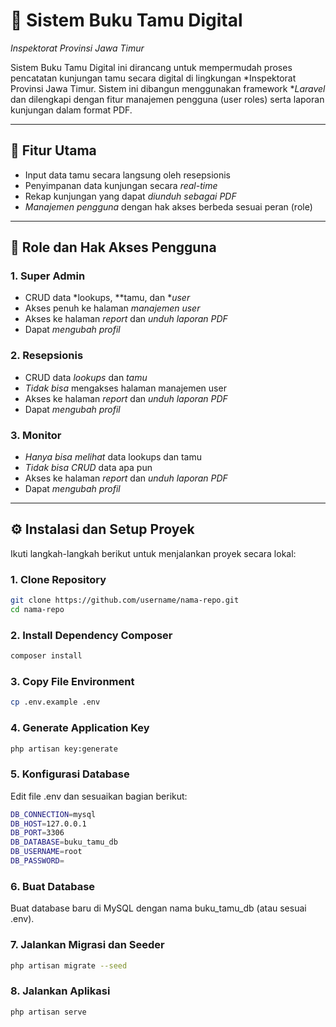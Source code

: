 # 📖 Sistem Buku Tamu Digital  
*Inspektorat Provinsi Jawa Timur*

Sistem Buku Tamu Digital ini dirancang untuk mempermudah proses pencatatan kunjungan tamu secara digital di lingkungan *Inspektorat Provinsi Jawa Timur. Sistem ini dibangun menggunakan framework **Laravel* dan dilengkapi dengan fitur manajemen pengguna (user roles) serta laporan kunjungan dalam format PDF.

---

## 🚀 Fitur Utama

- Input data tamu secara langsung oleh resepsionis
- Penyimpanan data kunjungan secara *real-time*
- Rekap kunjungan yang dapat *diunduh sebagai PDF*
- *Manajemen pengguna* dengan hak akses berbeda sesuai peran (role)

---

## 👥 Role dan Hak Akses Pengguna

### 1. Super Admin
- CRUD data *lookups, **tamu, dan **user*
- Akses penuh ke halaman *manajemen user*
- Akses ke halaman *report* dan *unduh laporan PDF*
- Dapat *mengubah profil*

### 2. Resepsionis
- CRUD data *lookups* dan *tamu*
- *Tidak bisa* mengakses halaman manajemen user
- Akses ke halaman *report* dan *unduh laporan PDF*
- Dapat *mengubah profil*

### 3. Monitor
- *Hanya bisa melihat* data lookups dan tamu
- *Tidak bisa CRUD* data apa pun
- Akses ke halaman *report* dan *unduh laporan PDF*
- Dapat *mengubah profil*

---

## ⚙ Instalasi dan Setup Proyek

Ikuti langkah-langkah berikut untuk menjalankan proyek secara lokal:

### 1. Clone Repository
```bash
git clone https://github.com/username/nama-repo.git
cd nama-repo
```

### 2. Install Dependency Composer
```bash
composer install
```

### 3. Copy File Environment
```bash
cp .env.example .env
```

### 4. Generate Application Key
```bash
php artisan key:generate
```

### 5. Konfigurasi Database
Edit file .env dan sesuaikan bagian berikut:
```bash
DB_CONNECTION=mysql
DB_HOST=127.0.0.1
DB_PORT=3306
DB_DATABASE=buku_tamu_db
DB_USERNAME=root
DB_PASSWORD=
```

### 6. Buat Database
Buat database baru di MySQL dengan nama buku_tamu_db (atau sesuai .env).

### 7. Jalankan Migrasi dan Seeder
```bash
php artisan migrate --seed
```

### 8. Jalankan Aplikasi
```bash
php artisan serve
```

